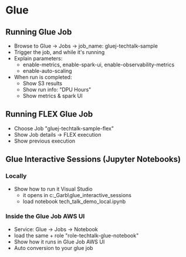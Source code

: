 

# Glue

## Running Glue Job
 - Browse to Glue -> Jobs -> job_name: gluej-techtalk-sample
 - Trigger the job, and while it's running
 - Explain parameters:
   - enable-metrics, enable-spark-ui, enable-observability-metrics
   - enable-auto-scaling
 - When run is completed:
   - Show S3 results
   - Show run info: "DPU Hours"
   - Show metrics & spark UI
 

## Running FLEX Glue Job
  - Choose Job "gluej-techtalk-sample-flex"
  - Show Job details -> FLEX execution
  - Show previous execution

## Glue Interactive Sessions (Jupyter Notebooks)

### Locally
  - Show how to run it Visual Studio
    - it opens in c:\_Garb\glue_interactive_sessions
    - load notebook tech_talk_demo_local.ipynb

 
### Inside the Glue Job AWS UI 
  - Service: Glue -> Jobs -> Notebook
  - load the same + role "role-techtalk-glue-notebook"
  - Show how it runs in Glue Job AWS UI
  - Auto conversion to your glue job

